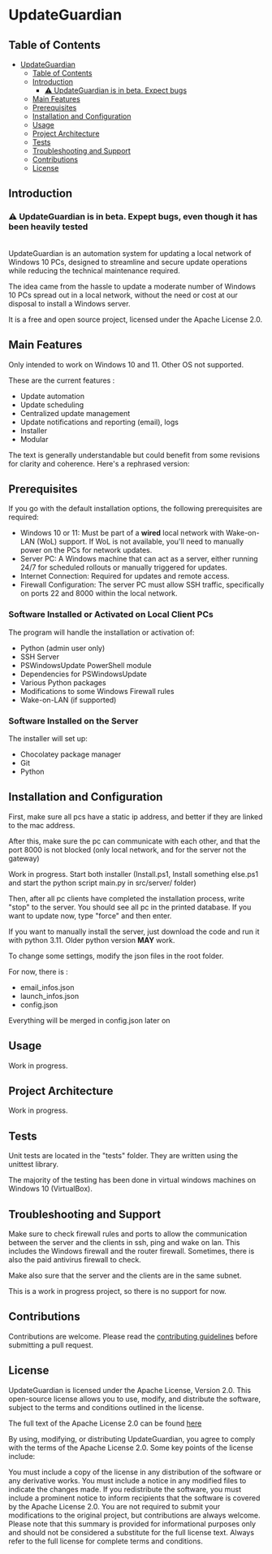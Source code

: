 # UpdateGuardian

## Table of Contents

- [UpdateGuardian](#updateguardian)
  - [Table of Contents](#table-of-contents)
  - [Introduction](#introduction)
    - [⚠️ UpdateGuardian is in beta. Expect bugs](#️-updateguardian-is-in-beta-expept-bugs-even-though-it-has-been-heavily-tested)
  - [Main Features](#main-features)
  - [Prerequisites](#prerequisites)
  - [Installation and Configuration](#installation-and-configuration)
  - [Usage](#usage)
  - [Project Architecture](#project-architecture)
  - [Tests](#tests)
  - [Troubleshooting and Support](#troubleshooting-and-support)
  - [Contributions](#contributions)
  - [License](#license)

## Introduction

### ⚠️ UpdateGuardian is in beta. Expept bugs, even though it has been heavily tested

<br>
UpdateGuardian is an automation system for updating a local network of Windows 10 PCs, designed to streamline and secure
update operations while reducing the technical maintenance required.

The idea came from the hassle to update a moderate number of Windows 10 PCs spread out in a local network, without the
need or cost at our disposal to install a Windows server.

It is a free and open source project, licensed under the Apache License 2.0.

## Main Features

Only intended to work on Windows 10 and 11. Other OS not supported.

These are the current features :

- Update automation
- Update scheduling
- Centralized update management
- Update notifications and reporting (email), logs
- Installer
- Modular

The text is generally understandable but could benefit from some revisions for clarity and coherence. Here's a rephrased version:

## Prerequisites

If you go with the default installation options, the following prerequisites are required:

- Windows 10 or 11: Must be part of a **wired** local network with Wake-on-LAN (WoL) support. If WoL is not available, you'll need to manually power on the PCs for network updates.
- Server PC: A Windows machine that can act as a server, either running 24/7 for scheduled rollouts or manually triggered for updates.
- Internet Connection: Required for updates and remote access.
- Firewall Configuration: The server PC must allow SSH traffic, specifically on ports 22 and 8000 within the local network.

### Software Installed or Activated on Local Client PCs

The program will handle the installation or activation of:

- Python (admin user only)
- SSH Server
- PSWindowsUpdate PowerShell module
- Dependencies for PSWindowsUpdate
- Various Python packages
- Modifications to some Windows Firewall rules
- Wake-on-LAN (if supported)

### Software Installed on the Server

The installer will set up:

- Chocolatey package manager
- Git
- Python

## Installation and Configuration

First, make sure all pcs have a static ip address, and better if they are linked to the mac address.

After this, make sure the pc can communicate with each other, and that the port 8000 is not blocked (only local network, and for the server not the gateway)

Work in progress. Start both installer (Install.ps1, Install something else.ps1 and start the python script main.py in src/server/ folder)

Then, after all pc clients have completed the installation process, write "stop" to the server. You should see all pc in the printed database.
If you want to update now, type "force" and then enter.

If you want to manually install the server, just download the code and run it with python 3.11. Older python version **MAY** work.

To change some settings, modify the json files in the root folder.

For now, there is :

- email_infos.json
- launch_infos.json
- config.json

Everything will be merged in config.json later on

## Usage

Work in progress.

## Project Architecture

Work in progress.

## Tests

Unit tests are located in the "tests" folder. They are written using the unittest library.

The majority of the testing has been done in virtual windows machines on Windows 10 (VirtualBox).

## Troubleshooting and Support

Make sure to check firewall rules and ports to allow the communication between the server and the clients in ssh, ping
and wake on lan. This includes the Windows firewall and the router firewall. Sometimes, there is also the paid antivirus
firewall to check.

Make also sure that the server and the clients are in the same subnet.

This is a work in progress project, so there is no support for now.

## Contributions

Contributions are welcome. Please read the [contributing guidelines](CONTRIBUTING.md) before
submitting a pull request.

## License

UpdateGuardian is licensed under the Apache License, Version 2.0. This open-source license allows you to use, modify,
and distribute the software, subject to the terms and conditions outlined in the license.

The full text of the Apache License 2.0 can be found [here](http://www.apache.org/licenses/LICENSE-2.0)

By using, modifying, or distributing UpdateGuardian, you agree to comply with the terms of the Apache License 2.0. Some
key points of the license include:

You must include a copy of the license in any distribution of the software or any derivative works.
You must include a notice in any modified files to indicate the changes made.
If you redistribute the software, you must include a prominent notice to inform recipients that the software is covered
by the Apache License 2.0.
You are not required to submit your modifications to the original project, but contributions are always welcome.
Please note that this summary is provided for informational purposes only and should not be considered a substitute for
the full license text. Always refer to the full license for complete terms and conditions.
